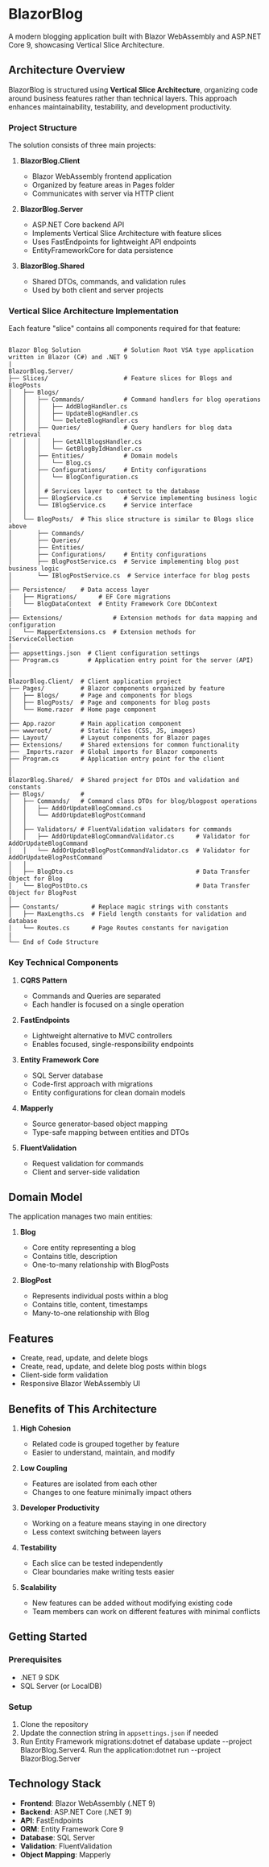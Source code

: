 ﻿# BlazorBlog

A modern blogging application built with Blazor WebAssembly and ASP.NET Core 9, showcasing Vertical Slice Architecture.

## Architecture Overview

BlazorBlog is structured using **Vertical Slice Architecture**, organizing code around business features rather than technical layers. This approach enhances maintainability, testability, and development productivity.

### Project Structure

The solution consists of three main projects:

1. **BlazorBlog.Client**
   - Blazor WebAssembly frontend application
   - Organized by feature areas in Pages folder
   - Communicates with server via HTTP client

2. **BlazorBlog.Server**
   - ASP.NET Core backend API
   - Implements Vertical Slice Architecture with feature slices
   - Uses FastEndpoints for lightweight API endpoints
   - EntityFrameworkCore for data persistence

3. **BlazorBlog.Shared**
   - Shared DTOs, commands, and validation rules
   - Used by both client and server projects

### Vertical Slice Architecture Implementation

Each feature "slice" contains all components required for that feature:
``` Structure View

Blazor Blog Solution            # Solution Root VSA type application written in Blazor (C#) and .NET 9
|
BlazorBlog.Server/
├── Slices/                     # Feature slices for Blogs and BlogPosts
│   ├── Blogs/
│   │   ├── Commands/           # Command handlers for blog operations
│   │   │   ├── AddBlogHandler.cs
│   │   │   ├── UpdateBlogHandler.cs
│   │   │   └── DeleteBlogHandler.cs
│   │   ├── Queries/            # Query handlers for blog data retrieval
│   │   │   ├── GetAllBlogsHandler.cs
│   │   │   └── GetBlogByIdHandler.cs
│   │   ├── Entities/           # Domain models
│   │   │   └── Blog.cs
│   │   ├── Configurations/     # Entity configurations
│   │   │   └── BlogConfiguration.cs
│   │   │
│   │   │ # Services layer to contect to the database
│   │   ├── BlogService.cs      # Service implementing business logic
│   │   └── IBlogService.cs     # Service interface
│   │
│   └── BlogPosts/  # This slice structure is similar to Blogs slice above
│       ├── Commands/
│       ├── Queries/
│       ├── Entities/
│       ├── Configurations/     # Entity configurations
│       ├── BlogPostService.cs  # Service implementing blog post business logic
│       └── IBlogPostService.cs  # Service interface for blog posts
│
├── Persistence/    # Data access layer
|   ├── Migrations/      # EF Core migrations
│   └── BlogDataContext  # Entity Framework Core DbContext
|
├── Extensions/				 # Extension methods for data mapping and configuration
│   └── MapperExtensions.cs  # Extension methods for IServiceCollection
|
├── appsettings.json  # Client configuration settings
├── Program.cs        # Application entry point for the server (API)
│
│
BlazorBlog.Client/  # Client application project
├── Pages/			# Blazor components organized by feature
│   ├── Blogs/      # Page and components for blogs
│   ├── BlogPosts/  # Page and components for blog posts
│ 	└── Home.razor  # Home page component
│ 
├── App.razor       # Main application component
├── wwwroot/        # Static files (CSS, JS, images)
├── Layout/			# Layout components for Blazor pages
├── Extensions/     # Shared extensions for common functionality
├── _Imports.razor  # Global imports for Blazor components
├── Program.cs      # Application entry point for the client
│
│
BlazorBlog.Shared/  # Shared project for DTOs and validation and constants
├── Blogs/          #
│   ├── Commands/   # Command class DTOs for blog/blogpost operations
│   │   ├── AddOrUpdateBlogCommand.cs 
│   │   └── AddOrUpdateBlogPostCommand
│   │
│   ├── Validators/ # FluentValidation validators for commands
│   │   ├── AddOrUpdateBlogCommandValidator.cs      # Validator for AddOrUpdateBlogCommand
│   │   └── AddOrUpdateBlogPostCommandValidator.cs  # Validator for AddOrUpdateBlogPostCommand
│   │
│   ├── BlogDto.cs                                  # Data Transfer Object for Blog
│   └── BlogPostDto.cs                              # Data Transfer Object for BlogPost
│
├── Constants/         # Replace magic strings with constants
│   ├── MaxLengths.cs  # Field length constants for validation and database
│   └── Routes.cs      # Page Routes constants for navigation
|
└── End of Code Structure

```
### Key Technical Components

1. **CQRS Pattern**
   - Commands and Queries are separated
   - Each handler is focused on a single operation

2. **FastEndpoints**
   - Lightweight alternative to MVC controllers
   - Enables focused, single-responsibility endpoints

3. **Entity Framework Core**
   - SQL Server database
   - Code-first approach with migrations
   - Entity configurations for clean domain models

4. **Mapperly**
   - Source generator-based object mapping
   - Type-safe mapping between entities and DTOs

5. **FluentValidation**
   - Request validation for commands
   - Client and server-side validation

## Domain Model

The application manages two main entities:

1. **Blog**
   - Core entity representing a blog
   - Contains title, description
   - One-to-many relationship with BlogPosts

2. **BlogPost**
   - Represents individual posts within a blog
   - Contains title, content, timestamps
   - Many-to-one relationship with Blog

## Features

- Create, read, update, and delete blogs
- Create, read, update, and delete blog posts within blogs
- Client-side form validation
- Responsive Blazor WebAssembly UI

## Benefits of This Architecture

1. **High Cohesion**
   - Related code is grouped together by feature
   - Easier to understand, maintain, and modify

2. **Low Coupling**
   - Features are isolated from each other
   - Changes to one feature minimally impact others

3. **Developer Productivity**
   - Working on a feature means staying in one directory
   - Less context switching between layers

4. **Testability**
   - Each slice can be tested independently
   - Clear boundaries make writing tests easier

5. **Scalability**
   - New features can be added without modifying existing code
   - Team members can work on different features with minimal conflicts

## Getting Started

### Prerequisites
- .NET 9 SDK
- SQL Server (or LocalDB)

### Setup
1. Clone the repository
2. Update the connection string in `appsettings.json` if needed
3. Run Entity Framework migrations:dotnet ef database update --project BlazorBlog.Server4. Run the application:dotnet run --project BlazorBlog.Server

## Technology Stack

- **Frontend**: Blazor WebAssembly (.NET 9)
- **Backend**: ASP.NET Core (.NET 9)
- **API**: FastEndpoints
- **ORM**: Entity Framework Core 9
- **Database**: SQL Server
- **Validation**: FluentValidation
- **Object Mapping**: Mapperly

